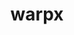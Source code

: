 ---
title: "warpx"
layout: cache
categories: [package, develop]
meta: {"versions": ["23.08"], "compilers": ["gcc@=11.4.0", "gcc@=9.4.0", "oneapi@=2024.2.0"], "oss": ["ubuntu20.04", "ubuntu22.04"], "platforms": ["linux"], "targets": ["neoverse_v1", "neoverse_v2", "ppc64le", "x86_64_v3"], "stacks": ["e4s", "e4s-neoverse-v2", "e4s-neoverse_v1", "e4s-oneapi", "e4s-power", "root"], "num_specs": 65, "num_specs_by_stack": {"root": 65, "e4s-power": 2, "e4s-neoverse_v1": 2, "e4s-neoverse-v2": 2, "e4s": 2, "e4s-oneapi": 2}}
spec_details: [{"hash": "lpnws26z46335cip3vvjig5cq7f5xkf2", "compiler": "gcc@=9.4.0", "versions": ["23.08"], "os": "ubuntu20.04", "platform": "linux", "target": "ppc64le", "variants": ["+app", "~ascent", "build_system=cmake", "build_type=Release", "compute=omp", "dims=1,2,3,rz", "~eb", "generator=make", "~ipo", "+lib", "+mpi", "+mpithreadmultiple", "+openpmd", "precision=double", "+psatd", "+qed", "~qedtablegen", "~sensei", "+shared", "+tprof"], "stacks": ["root", "e4s-power"], "size": "-", "tarball": "https://binaries.spack.io/develop/build_cache/linux-ubuntu20.04-ppc64le/gcc-9.4.0/warpx-23.08/linux-ubuntu20.04-ppc64le-gcc-9.4.0-warpx-23.08-lpnws26z46335cip3vvjig5cq7f5xkf2.spack"}, {"hash": "qjldhe2zntkmbwnkerlfeqr2mppm67ce", "compiler": "gcc@=9.4.0", "versions": ["23.08"], "os": "ubuntu20.04", "platform": "linux", "target": "ppc64le", "variants": ["+app", "~ascent", "build_system=cmake", "build_type=Release", "compute=omp", "dims=1,2,3,rz", "~eb", "generator=make", "~ipo", "+lib", "+mpi", "+mpithreadmultiple", "+openpmd", "precision=double", "+psatd", "+qed", "~qedtablegen", "~sensei", "+shared", "+tprof"], "stacks": ["root"], "size": "-", "tarball": "https://binaries.spack.io/develop/build_cache/linux-ubuntu20.04-ppc64le/gcc-9.4.0/warpx-23.08/linux-ubuntu20.04-ppc64le-gcc-9.4.0-warpx-23.08-qjldhe2zntkmbwnkerlfeqr2mppm67ce.spack"}, {"hash": "6nth4khw37ksesenajhqjqt23bmskxey", "compiler": "gcc@=9.4.0", "versions": ["23.08"], "os": "ubuntu20.04", "platform": "linux", "target": "ppc64le", "variants": ["+app", "~ascent", "build_system=cmake", "build_type=Release", "compute=omp", "dims=1,2,3,rz", "~eb", "generator=make", "~ipo", "+lib", "+mpi", "+mpithreadmultiple", "+openpmd", "precision=double", "+psatd", "+qed", "~qedtablegen", "~sensei", "+shared", "+tprof"], "stacks": ["root"], "size": "-", "tarball": "https://binaries.spack.io/develop/build_cache/linux-ubuntu20.04-ppc64le/gcc-9.4.0/warpx-23.08/linux-ubuntu20.04-ppc64le-gcc-9.4.0-warpx-23.08-6nth4khw37ksesenajhqjqt23bmskxey.spack"}, {"hash": "j6mmete2luep7dhclzvef2rwm4ur2rn5", "compiler": "gcc@=9.4.0", "versions": ["23.08"], "os": "ubuntu20.04", "platform": "linux", "target": "ppc64le", "variants": ["+app", "~ascent", "build_system=cmake", "build_type=Release", "compute=omp", "dims=1,2,3,rz", "~eb", "generator=make", "~ipo", "+lib", "+mpi", "+mpithreadmultiple", "+openpmd", "precision=double", "+psatd", "+qed", "~qedtablegen", "~sensei", "+shared", "+tprof"], "stacks": ["root"], "size": "-", "tarball": "https://binaries.spack.io/develop/build_cache/linux-ubuntu20.04-ppc64le/gcc-9.4.0/warpx-23.08/linux-ubuntu20.04-ppc64le-gcc-9.4.0-warpx-23.08-j6mmete2luep7dhclzvef2rwm4ur2rn5.spack"}, {"hash": "urdhllxpgn2ind2m5hqkvni53ga2feiz", "compiler": "gcc@=9.4.0", "versions": ["23.08"], "os": "ubuntu20.04", "platform": "linux", "target": "ppc64le", "variants": ["+app", "~ascent", "build_system=cmake", "build_type=Release", "compute=omp", "dims=1,2,3,rz", "~eb", "generator=make", "~ipo", "+lib", "+mpi", "+mpithreadmultiple", "+openpmd", "precision=double", "+psatd", "+qed", "~qedtablegen", "~sensei", "+shared", "+tprof"], "stacks": ["root"], "size": "-", "tarball": "https://binaries.spack.io/develop/build_cache/linux-ubuntu20.04-ppc64le/gcc-9.4.0/warpx-23.08/linux-ubuntu20.04-ppc64le-gcc-9.4.0-warpx-23.08-urdhllxpgn2ind2m5hqkvni53ga2feiz.spack"}, {"hash": "x4zzim5mznhmerkbttejpj24ftl63alr", "compiler": "gcc@=9.4.0", "versions": ["23.08"], "os": "ubuntu20.04", "platform": "linux", "target": "ppc64le", "variants": ["+app", "~ascent", "build_system=cmake", "build_type=Release", "compute=omp", "dims=1,2,3,rz", "~eb", "generator=make", "~ipo", "+lib", "+mpi", "+mpithreadmultiple", "+openpmd", "precision=double", "+psatd", "+qed", "~qedtablegen", "~sensei", "+shared", "+tprof"], "stacks": ["root"], "size": "-", "tarball": "https://binaries.spack.io/develop/build_cache/linux-ubuntu20.04-ppc64le/gcc-9.4.0/warpx-23.08/linux-ubuntu20.04-ppc64le-gcc-9.4.0-warpx-23.08-x4zzim5mznhmerkbttejpj24ftl63alr.spack"}, {"hash": "a4r55rexoq6yamcukz6sq3gzf6usquau", "compiler": "gcc@=9.4.0", "versions": ["23.08"], "os": "ubuntu20.04", "platform": "linux", "target": "ppc64le", "variants": ["+app", "~ascent", "build_system=cmake", "build_type=Release", "compute=omp", "dims=1,2,3,rz", "~eb", "generator=make", "~ipo", "+lib", "+mpi", "+mpithreadmultiple", "+openpmd", "precision=double", "+psatd", "+qed", "~qedtablegen", "~sensei", "+shared", "+tprof"], "stacks": ["root"], "size": "-", "tarball": "https://binaries.spack.io/develop/build_cache/linux-ubuntu20.04-ppc64le/gcc-9.4.0/warpx-23.08/linux-ubuntu20.04-ppc64le-gcc-9.4.0-warpx-23.08-a4r55rexoq6yamcukz6sq3gzf6usquau.spack"}, {"hash": "v2eiedperj5umzehfg3kueztygxomlga", "compiler": "gcc@=9.4.0", "versions": ["23.08"], "os": "ubuntu20.04", "platform": "linux", "target": "ppc64le", "variants": ["+app", "~ascent", "build_system=cmake", "build_type=Release", "compute=omp", "dims=1,2,3,rz", "~eb", "generator=make", "~ipo", "+lib", "+mpi", "+mpithreadmultiple", "+openpmd", "precision=double", "+psatd", "+qed", "~qedtablegen", "~sensei", "+shared", "+tprof"], "stacks": ["root"], "size": "-", "tarball": "https://binaries.spack.io/develop/build_cache/linux-ubuntu20.04-ppc64le/gcc-9.4.0/warpx-23.08/linux-ubuntu20.04-ppc64le-gcc-9.4.0-warpx-23.08-v2eiedperj5umzehfg3kueztygxomlga.spack"}, {"hash": "jngy5wskjed5owzegr4yw56siep4qv66", "compiler": "gcc@=9.4.0", "versions": ["23.08"], "os": "ubuntu20.04", "platform": "linux", "target": "ppc64le", "variants": ["+app", "~ascent", "build_system=cmake", "build_type=Release", "compute=omp", "dims=1,2,3,rz", "~eb", "generator=make", "~ipo", "+lib", "+mpi", "+mpithreadmultiple", "+openpmd", "precision=double", "+psatd", "+qed", "~qedtablegen", "~sensei", "+shared", "+tprof"], "stacks": ["root"], "size": "-", "tarball": "https://binaries.spack.io/develop/build_cache/linux-ubuntu20.04-ppc64le/gcc-9.4.0/warpx-23.08/linux-ubuntu20.04-ppc64le-gcc-9.4.0-warpx-23.08-jngy5wskjed5owzegr4yw56siep4qv66.spack"}, {"hash": "orhjhp3i3qg5fp7vxikhplkj4i5qgngt", "compiler": "gcc@=9.4.0", "versions": ["23.08"], "os": "ubuntu20.04", "platform": "linux", "target": "ppc64le", "variants": ["+app", "~ascent", "build_system=cmake", "build_type=Release", "compute=omp", "dims=1,2,3,rz", "~eb", "generator=make", "~ipo", "+lib", "+mpi", "+mpithreadmultiple", "+openpmd", "precision=double", "+psatd", "+qed", "~qedtablegen", "~sensei", "+shared", "+tprof"], "stacks": ["root", "e4s-power"], "size": "-", "tarball": "https://binaries.spack.io/develop/build_cache/linux-ubuntu20.04-ppc64le/gcc-9.4.0/warpx-23.08/linux-ubuntu20.04-ppc64le-gcc-9.4.0-warpx-23.08-orhjhp3i3qg5fp7vxikhplkj4i5qgngt.spack"}, {"hash": "aw5zwkl35n625snp52mzis3c4swhftx2", "compiler": "gcc@=9.4.0", "versions": ["23.08"], "os": "ubuntu20.04", "platform": "linux", "target": "ppc64le", "variants": ["+app", "~ascent", "build_system=cmake", "build_type=Release", "compute=omp", "dims=1,2,3,rz", "~eb", "generator=make", "~ipo", "+lib", "+mpi", "+mpithreadmultiple", "+openpmd", "precision=double", "+psatd", "+qed", "~qedtablegen", "~sensei", "+shared", "+tprof"], "stacks": ["root"], "size": "-", "tarball": "https://binaries.spack.io/develop/build_cache/linux-ubuntu20.04-ppc64le/gcc-9.4.0/warpx-23.08/linux-ubuntu20.04-ppc64le-gcc-9.4.0-warpx-23.08-aw5zwkl35n625snp52mzis3c4swhftx2.spack"}, {"hash": "6s4a3vrv6syc46a3ns5tovqjglxd6pko", "compiler": "gcc@=9.4.0", "versions": ["23.08"], "os": "ubuntu20.04", "platform": "linux", "target": "ppc64le", "variants": ["+app", "~ascent", "build_system=cmake", "build_type=Release", "compute=omp", "dims=1,2,3,rz", "~eb", "generator=make", "~ipo", "+lib", "+mpi", "+mpithreadmultiple", "+openpmd", "precision=double", "+psatd", "+qed", "~qedtablegen", "~sensei", "+shared", "+tprof"], "stacks": ["root"], "size": "-", "tarball": "https://binaries.spack.io/develop/build_cache/linux-ubuntu20.04-ppc64le/gcc-9.4.0/warpx-23.08/linux-ubuntu20.04-ppc64le-gcc-9.4.0-warpx-23.08-6s4a3vrv6syc46a3ns5tovqjglxd6pko.spack"}, {"hash": "hyyudaa25xbucvis2drvgqcrklthj7fr", "compiler": "gcc@=9.4.0", "versions": ["23.08"], "os": "ubuntu20.04", "platform": "linux", "target": "ppc64le", "variants": ["+app", "~ascent", "build_system=cmake", "build_type=Release", "compute=omp", "dims=1,2,3,rz", "~eb", "generator=make", "~ipo", "+lib", "+mpi", "+mpithreadmultiple", "+openpmd", "precision=double", "+psatd", "+qed", "~qedtablegen", "~sensei", "+shared", "+tprof"], "stacks": ["root"], "size": "-", "tarball": "https://binaries.spack.io/develop/build_cache/linux-ubuntu20.04-ppc64le/gcc-9.4.0/warpx-23.08/linux-ubuntu20.04-ppc64le-gcc-9.4.0-warpx-23.08-hyyudaa25xbucvis2drvgqcrklthj7fr.spack"}, {"hash": "jsvplekotuxm3chiynkeeoh4a43fdfsm", "compiler": "gcc@=11.4.0", "versions": ["23.08"], "os": "ubuntu22.04", "platform": "linux", "target": "neoverse_v1", "variants": ["+app", "~ascent", "build_system=cmake", "build_type=Release", "compute=omp", "dims=1,2,3,rz", "~eb", "generator=make", "~ipo", "+lib", "+mpi", "+mpithreadmultiple", "+openpmd", "precision=double", "+psatd", "+qed", "~qedtablegen", "~sensei", "+shared", "+tprof"], "stacks": ["root"], "size": "-", "tarball": "https://binaries.spack.io/develop/build_cache/linux-ubuntu22.04-neoverse_v1/gcc-11.4.0/warpx-23.08/linux-ubuntu22.04-neoverse_v1-gcc-11.4.0-warpx-23.08-jsvplekotuxm3chiynkeeoh4a43fdfsm.spack"}, {"hash": "podpkxej2j3dbqma47io2d2rilq4p7ny", "compiler": "gcc@=11.4.0", "versions": ["23.08"], "os": "ubuntu22.04", "platform": "linux", "target": "neoverse_v1", "variants": ["+app", "~ascent", "build_system=cmake", "build_type=Release", "compute=omp", "dims=1,2,3,rz", "~eb", "generator=make", "~ipo", "+lib", "+mpi", "+mpithreadmultiple", "+openpmd", "precision=double", "+psatd", "+qed", "~qedtablegen", "~sensei", "+shared", "+tprof"], "stacks": ["root"], "size": "-", "tarball": "https://binaries.spack.io/develop/build_cache/linux-ubuntu22.04-neoverse_v1/gcc-11.4.0/warpx-23.08/linux-ubuntu22.04-neoverse_v1-gcc-11.4.0-warpx-23.08-podpkxej2j3dbqma47io2d2rilq4p7ny.spack"}, {"hash": "pew2it6kwktwr5ywhw2pbg7mulpezqgv", "compiler": "gcc@=11.4.0", "versions": ["23.08"], "os": "ubuntu22.04", "platform": "linux", "target": "neoverse_v1", "variants": ["+app", "~ascent", "build_system=cmake", "build_type=Release", "compute=omp", "dims=1,2,3,rz", "~eb", "generator=make", "~ipo", "+lib", "+mpi", "+mpithreadmultiple", "+openpmd", "precision=double", "+psatd", "+qed", "~qedtablegen", "~sensei", "+shared", "+tprof"], "stacks": ["root"], "size": "-", "tarball": "https://binaries.spack.io/develop/build_cache/linux-ubuntu22.04-neoverse_v1/gcc-11.4.0/warpx-23.08/linux-ubuntu22.04-neoverse_v1-gcc-11.4.0-warpx-23.08-pew2it6kwktwr5ywhw2pbg7mulpezqgv.spack"}, {"hash": "r7eq5qkxavcgfcvtyft65ulnns3rrqaq", "compiler": "gcc@=11.4.0", "versions": ["23.08"], "os": "ubuntu22.04", "platform": "linux", "target": "neoverse_v1", "variants": ["+app", "~ascent", "build_system=cmake", "build_type=Release", "compute=omp", "dims=1,2,3,rz", "~eb", "generator=make", "~ipo", "+lib", "+mpi", "+mpithreadmultiple", "+openpmd", "precision=double", "+psatd", "+qed", "~qedtablegen", "~sensei", "+shared", "+tprof"], "stacks": ["root"], "size": "-", "tarball": "https://binaries.spack.io/develop/build_cache/linux-ubuntu22.04-neoverse_v1/gcc-11.4.0/warpx-23.08/linux-ubuntu22.04-neoverse_v1-gcc-11.4.0-warpx-23.08-r7eq5qkxavcgfcvtyft65ulnns3rrqaq.spack"}, {"hash": "rml6vdhuxnbwbogdnso5djcu7ipbgntw", "compiler": "gcc@=11.4.0", "versions": ["23.08"], "os": "ubuntu22.04", "platform": "linux", "target": "neoverse_v1", "variants": ["+app", "~ascent", "build_system=cmake", "build_type=Release", "compute=omp", "dims=1,2,3,rz", "~eb", "generator=make", "~ipo", "+lib", "+mpi", "+mpithreadmultiple", "+openpmd", "precision=double", "+psatd", "+qed", "~qedtablegen", "~sensei", "+shared", "+tprof"], "stacks": ["root", "e4s-neoverse_v1"], "size": "-", "tarball": "https://binaries.spack.io/develop/build_cache/linux-ubuntu22.04-neoverse_v1/gcc-11.4.0/warpx-23.08/linux-ubuntu22.04-neoverse_v1-gcc-11.4.0-warpx-23.08-rml6vdhuxnbwbogdnso5djcu7ipbgntw.spack"}, {"hash": "atl7nnx4kaird6xdw3si66j6bktdidkm", "compiler": "gcc@=11.4.0", "versions": ["23.08"], "os": "ubuntu22.04", "platform": "linux", "target": "neoverse_v1", "variants": ["+app", "~ascent", "build_system=cmake", "build_type=Release", "compute=omp", "dims=1,2,3,rz", "~eb", "generator=make", "~ipo", "+lib", "+mpi", "+mpithreadmultiple", "+openpmd", "precision=double", "+psatd", "+qed", "~qedtablegen", "~sensei", "+shared", "+tprof"], "stacks": ["root"], "size": "-", "tarball": "https://binaries.spack.io/develop/build_cache/linux-ubuntu22.04-neoverse_v1/gcc-11.4.0/warpx-23.08/linux-ubuntu22.04-neoverse_v1-gcc-11.4.0-warpx-23.08-atl7nnx4kaird6xdw3si66j6bktdidkm.spack"}, {"hash": "a5cremz4vsyvjyjtxptexxigdgkqypzu", "compiler": "gcc@=11.4.0", "versions": ["23.08"], "os": "ubuntu22.04", "platform": "linux", "target": "neoverse_v1", "variants": ["+app", "~ascent", "build_system=cmake", "build_type=Release", "compute=omp", "dims=1,2,3,rz", "~eb", "generator=make", "~ipo", "+lib", "+mpi", "+mpithreadmultiple", "+openpmd", "precision=double", "+psatd", "+qed", "~qedtablegen", "~sensei", "+shared", "+tprof"], "stacks": ["root"], "size": "-", "tarball": "https://binaries.spack.io/develop/build_cache/linux-ubuntu22.04-neoverse_v1/gcc-11.4.0/warpx-23.08/linux-ubuntu22.04-neoverse_v1-gcc-11.4.0-warpx-23.08-a5cremz4vsyvjyjtxptexxigdgkqypzu.spack"}, {"hash": "4pcpedsth7zowgehxtwezrqsq725zn64", "compiler": "gcc@=11.4.0", "versions": ["23.08"], "os": "ubuntu22.04", "platform": "linux", "target": "neoverse_v1", "variants": ["+app", "~ascent", "build_system=cmake", "build_type=Release", "compute=omp", "dims=1,2,3,rz", "~eb", "generator=make", "~ipo", "+lib", "+mpi", "+mpithreadmultiple", "+openpmd", "precision=double", "+psatd", "+qed", "~qedtablegen", "~sensei", "+shared", "+tprof"], "stacks": ["root"], "size": "-", "tarball": "https://binaries.spack.io/develop/build_cache/linux-ubuntu22.04-neoverse_v1/gcc-11.4.0/warpx-23.08/linux-ubuntu22.04-neoverse_v1-gcc-11.4.0-warpx-23.08-4pcpedsth7zowgehxtwezrqsq725zn64.spack"}, {"hash": "ewrbekx7lhlljam2ln3vexpmsdx7nkl3", "compiler": "gcc@=11.4.0", "versions": ["23.08"], "os": "ubuntu22.04", "platform": "linux", "target": "neoverse_v1", "variants": ["+app", "~ascent", "build_system=cmake", "build_type=Release", "compute=omp", "dims=1,2,3,rz", "~eb", "generator=make", "~ipo", "+lib", "+mpi", "+mpithreadmultiple", "+openpmd", "precision=double", "+psatd", "+qed", "~qedtablegen", "~sensei", "+shared", "+tprof"], "stacks": ["root", "e4s-neoverse_v1"], "size": "-", "tarball": "https://binaries.spack.io/develop/build_cache/linux-ubuntu22.04-neoverse_v1/gcc-11.4.0/warpx-23.08/linux-ubuntu22.04-neoverse_v1-gcc-11.4.0-warpx-23.08-ewrbekx7lhlljam2ln3vexpmsdx7nkl3.spack"}, {"hash": "gidzziusyy6462rsipvlarkrotblpsdi", "compiler": "gcc@=11.4.0", "versions": ["23.08"], "os": "ubuntu22.04", "platform": "linux", "target": "neoverse_v1", "variants": ["+app", "~ascent", "build_system=cmake", "build_type=Release", "compute=omp", "dims=1,2,3,rz", "~eb", "generator=make", "~ipo", "+lib", "+mpi", "+mpithreadmultiple", "+openpmd", "precision=double", "+psatd", "+qed", "~qedtablegen", "~sensei", "+shared", "+tprof"], "stacks": ["root"], "size": "-", "tarball": "https://binaries.spack.io/develop/build_cache/linux-ubuntu22.04-neoverse_v1/gcc-11.4.0/warpx-23.08/linux-ubuntu22.04-neoverse_v1-gcc-11.4.0-warpx-23.08-gidzziusyy6462rsipvlarkrotblpsdi.spack"}, {"hash": "mqjt4ylr4q74z4tdq4vkje435g2ptixg", "compiler": "gcc@=11.4.0", "versions": ["23.08"], "os": "ubuntu22.04", "platform": "linux", "target": "neoverse_v1", "variants": ["+app", "~ascent", "build_system=cmake", "build_type=Release", "compute=omp", "dims=1,2,3,rz", "~eb", "generator=make", "~ipo", "+lib", "+mpi", "+mpithreadmultiple", "+openpmd", "precision=double", "+psatd", "+qed", "~qedtablegen", "~sensei", "+shared", "+tprof"], "stacks": ["root"], "size": "-", "tarball": "https://binaries.spack.io/develop/build_cache/linux-ubuntu22.04-neoverse_v1/gcc-11.4.0/warpx-23.08/linux-ubuntu22.04-neoverse_v1-gcc-11.4.0-warpx-23.08-mqjt4ylr4q74z4tdq4vkje435g2ptixg.spack"}, {"hash": "7pvdumeavffflih6lpf4ewnr5x5bz4dl", "compiler": "gcc@=11.4.0", "versions": ["23.08"], "os": "ubuntu22.04", "platform": "linux", "target": "neoverse_v1", "variants": ["+app", "~ascent", "build_system=cmake", "build_type=Release", "compute=omp", "dims=1,2,3,rz", "~eb", "generator=make", "~ipo", "+lib", "+mpi", "+mpithreadmultiple", "+openpmd", "precision=double", "+psatd", "+qed", "~qedtablegen", "~sensei", "+shared", "+tprof"], "stacks": ["root"], "size": "-", "tarball": "https://binaries.spack.io/develop/build_cache/linux-ubuntu22.04-neoverse_v1/gcc-11.4.0/warpx-23.08/linux-ubuntu22.04-neoverse_v1-gcc-11.4.0-warpx-23.08-7pvdumeavffflih6lpf4ewnr5x5bz4dl.spack"}, {"hash": "sdhig4e5fp2jq5w5rgwex2lkkn2lkgc3", "compiler": "gcc@=11.4.0", "versions": ["23.08"], "os": "ubuntu22.04", "platform": "linux", "target": "neoverse_v1", "variants": ["+app", "~ascent", "build_system=cmake", "build_type=Release", "compute=omp", "dims=1,2,3,rz", "~eb", "generator=make", "~ipo", "+lib", "+mpi", "+mpithreadmultiple", "+openpmd", "precision=double", "+psatd", "+qed", "~qedtablegen", "~sensei", "+shared", "+tprof"], "stacks": ["root"], "size": "-", "tarball": "https://binaries.spack.io/develop/build_cache/linux-ubuntu22.04-neoverse_v1/gcc-11.4.0/warpx-23.08/linux-ubuntu22.04-neoverse_v1-gcc-11.4.0-warpx-23.08-sdhig4e5fp2jq5w5rgwex2lkkn2lkgc3.spack"}, {"hash": "iasidxbsdzbzdc4a6xbzgcnzkazywxnz", "compiler": "gcc@=11.4.0", "versions": ["23.08"], "os": "ubuntu22.04", "platform": "linux", "target": "neoverse_v2", "variants": ["+app", "~ascent", "build_system=cmake", "build_type=Release", "compute=omp", "dims=1,2,3,rz", "~eb", "generator=make", "~ipo", "+lib", "+mpi", "+mpithreadmultiple", "+openpmd", "precision=double", "+psatd", "+qed", "~qedtablegen", "~sensei", "+shared", "+tprof"], "stacks": ["root"], "size": "-", "tarball": "https://binaries.spack.io/develop/build_cache/linux-ubuntu22.04-neoverse_v2/gcc-11.4.0/warpx-23.08/linux-ubuntu22.04-neoverse_v2-gcc-11.4.0-warpx-23.08-iasidxbsdzbzdc4a6xbzgcnzkazywxnz.spack"}, {"hash": "7erd6x7rolfkpahxtjs25saotrfzmmvl", "compiler": "gcc@=11.4.0", "versions": ["23.08"], "os": "ubuntu22.04", "platform": "linux", "target": "neoverse_v2", "variants": ["+app", "~ascent", "build_system=cmake", "build_type=Release", "compute=omp", "dims=1,2,3,rz", "~eb", "generator=make", "~ipo", "+lib", "+mpi", "+mpithreadmultiple", "+openpmd", "precision=double", "+psatd", "+qed", "~qedtablegen", "~sensei", "+shared", "+tprof"], "stacks": ["root"], "size": "-", "tarball": "https://binaries.spack.io/develop/build_cache/linux-ubuntu22.04-neoverse_v2/gcc-11.4.0/warpx-23.08/linux-ubuntu22.04-neoverse_v2-gcc-11.4.0-warpx-23.08-7erd6x7rolfkpahxtjs25saotrfzmmvl.spack"}, {"hash": "6wl2rl5by4xjfukwtfmtszjv2lro5jiz", "compiler": "gcc@=11.4.0", "versions": ["23.08"], "os": "ubuntu22.04", "platform": "linux", "target": "neoverse_v2", "variants": ["+app", "~ascent", "build_system=cmake", "build_type=Release", "compute=omp", "dims=1,2,3,rz", "~eb", "generator=make", "~ipo", "+lib", "+mpi", "+mpithreadmultiple", "+openpmd", "precision=double", "+psatd", "+qed", "~qedtablegen", "~sensei", "+shared", "+tprof"], "stacks": ["root", "e4s-neoverse-v2"], "size": "-", "tarball": "https://binaries.spack.io/develop/build_cache/linux-ubuntu22.04-neoverse_v2/gcc-11.4.0/warpx-23.08/linux-ubuntu22.04-neoverse_v2-gcc-11.4.0-warpx-23.08-6wl2rl5by4xjfukwtfmtszjv2lro5jiz.spack"}, {"hash": "a7jqzzskb7nbtvj57ifycjpsrwpci4kj", "compiler": "gcc@=11.4.0", "versions": ["23.08"], "os": "ubuntu22.04", "platform": "linux", "target": "neoverse_v2", "variants": ["+app", "~ascent", "build_system=cmake", "build_type=Release", "compute=omp", "dims=1,2,3,rz", "~eb", "generator=make", "~ipo", "+lib", "+mpi", "+mpithreadmultiple", "+openpmd", "precision=double", "+psatd", "+qed", "~qedtablegen", "~sensei", "+shared", "+tprof"], "stacks": ["root", "e4s-neoverse-v2"], "size": "-", "tarball": "https://binaries.spack.io/develop/build_cache/linux-ubuntu22.04-neoverse_v2/gcc-11.4.0/warpx-23.08/linux-ubuntu22.04-neoverse_v2-gcc-11.4.0-warpx-23.08-a7jqzzskb7nbtvj57ifycjpsrwpci4kj.spack"}, {"hash": "mkwe7xgmi2oohlpcn3m5jcgyswkwjcrr", "compiler": "gcc@=11.4.0", "versions": ["23.08"], "os": "ubuntu22.04", "platform": "linux", "target": "neoverse_v2", "variants": ["+app", "~ascent", "build_system=cmake", "build_type=Release", "compute=omp", "dims=1,2,3,rz", "~eb", "generator=make", "~ipo", "+lib", "+mpi", "+mpithreadmultiple", "+openpmd", "precision=double", "+psatd", "+qed", "~qedtablegen", "~sensei", "+shared", "+tprof"], "stacks": ["root"], "size": "-", "tarball": "https://binaries.spack.io/develop/build_cache/linux-ubuntu22.04-neoverse_v2/gcc-11.4.0/warpx-23.08/linux-ubuntu22.04-neoverse_v2-gcc-11.4.0-warpx-23.08-mkwe7xgmi2oohlpcn3m5jcgyswkwjcrr.spack"}, {"hash": "qy7beetjlvdoyymg6p5lriz5mh3f67ay", "compiler": "gcc@=11.4.0", "versions": ["23.08"], "os": "ubuntu22.04", "platform": "linux", "target": "neoverse_v2", "variants": ["+app", "~ascent", "build_system=cmake", "build_type=Release", "compute=omp", "dims=1,2,3,rz", "~eb", "generator=make", "~ipo", "+lib", "+mpi", "+mpithreadmultiple", "+openpmd", "precision=double", "+psatd", "+qed", "~qedtablegen", "~sensei", "+shared", "+tprof"], "stacks": ["root"], "size": "-", "tarball": "https://binaries.spack.io/develop/build_cache/linux-ubuntu22.04-neoverse_v2/gcc-11.4.0/warpx-23.08/linux-ubuntu22.04-neoverse_v2-gcc-11.4.0-warpx-23.08-qy7beetjlvdoyymg6p5lriz5mh3f67ay.spack"}, {"hash": "mejb4pei6o74q7d7ox63xgrtclzyum4i", "compiler": "gcc@=11.4.0", "versions": ["23.08"], "os": "ubuntu22.04", "platform": "linux", "target": "neoverse_v2", "variants": ["+app", "~ascent", "build_system=cmake", "build_type=Release", "compute=omp", "dims=1,2,3,rz", "~eb", "generator=make", "~ipo", "+lib", "+mpi", "+mpithreadmultiple", "+openpmd", "precision=double", "+psatd", "+qed", "~qedtablegen", "~sensei", "+shared", "+tprof"], "stacks": ["root"], "size": "-", "tarball": "https://binaries.spack.io/develop/build_cache/linux-ubuntu22.04-neoverse_v2/gcc-11.4.0/warpx-23.08/linux-ubuntu22.04-neoverse_v2-gcc-11.4.0-warpx-23.08-mejb4pei6o74q7d7ox63xgrtclzyum4i.spack"}, {"hash": "6zq7x3kfgynhwfm4ocitavwkyl5iijsh", "compiler": "gcc@=11.4.0", "versions": ["23.08"], "os": "ubuntu22.04", "platform": "linux", "target": "neoverse_v2", "variants": ["+app", "~ascent", "build_system=cmake", "build_type=Release", "compute=omp", "dims=1,2,3,rz", "~eb", "generator=make", "~ipo", "+lib", "+mpi", "+mpithreadmultiple", "+openpmd", "precision=double", "+psatd", "+qed", "~qedtablegen", "~sensei", "+shared", "+tprof"], "stacks": ["root"], "size": "-", "tarball": "https://binaries.spack.io/develop/build_cache/linux-ubuntu22.04-neoverse_v2/gcc-11.4.0/warpx-23.08/linux-ubuntu22.04-neoverse_v2-gcc-11.4.0-warpx-23.08-6zq7x3kfgynhwfm4ocitavwkyl5iijsh.spack"}, {"hash": "3rdzaajbnzhf4juzh2ss6sgl7l2rdqeo", "compiler": "gcc@=11.4.0", "versions": ["23.08"], "os": "ubuntu22.04", "platform": "linux", "target": "neoverse_v2", "variants": ["+app", "~ascent", "build_system=cmake", "build_type=Release", "compute=omp", "dims=1,2,3,rz", "~eb", "generator=make", "~ipo", "+lib", "+mpi", "+mpithreadmultiple", "+openpmd", "precision=double", "+psatd", "+qed", "~qedtablegen", "~sensei", "+shared", "+tprof"], "stacks": ["root"], "size": "-", "tarball": "https://binaries.spack.io/develop/build_cache/linux-ubuntu22.04-neoverse_v2/gcc-11.4.0/warpx-23.08/linux-ubuntu22.04-neoverse_v2-gcc-11.4.0-warpx-23.08-3rdzaajbnzhf4juzh2ss6sgl7l2rdqeo.spack"}, {"hash": "siipin4np2je2tujtsn7wy5np3s7jkcy", "compiler": "gcc@=11.4.0", "versions": ["23.08"], "os": "ubuntu22.04", "platform": "linux", "target": "neoverse_v2", "variants": ["+app", "~ascent", "build_system=cmake", "build_type=Release", "compute=omp", "dims=1,2,3,rz", "~eb", "generator=make", "~ipo", "+lib", "+mpi", "+mpithreadmultiple", "+openpmd", "precision=double", "+psatd", "+qed", "~qedtablegen", "~sensei", "+shared", "+tprof"], "stacks": ["root"], "size": "-", "tarball": "https://binaries.spack.io/develop/build_cache/linux-ubuntu22.04-neoverse_v2/gcc-11.4.0/warpx-23.08/linux-ubuntu22.04-neoverse_v2-gcc-11.4.0-warpx-23.08-siipin4np2je2tujtsn7wy5np3s7jkcy.spack"}, {"hash": "taj52a2o5rtbflblnjde3dry6l4qigb7", "compiler": "gcc@=11.4.0", "versions": ["23.08"], "os": "ubuntu22.04", "platform": "linux", "target": "neoverse_v2", "variants": ["+app", "~ascent", "build_system=cmake", "build_type=Release", "compute=omp", "dims=1,2,3,rz", "~eb", "generator=make", "~ipo", "+lib", "+mpi", "+mpithreadmultiple", "+openpmd", "precision=double", "+psatd", "+qed", "~qedtablegen", "~sensei", "+shared", "+tprof"], "stacks": ["root"], "size": "-", "tarball": "https://binaries.spack.io/develop/build_cache/linux-ubuntu22.04-neoverse_v2/gcc-11.4.0/warpx-23.08/linux-ubuntu22.04-neoverse_v2-gcc-11.4.0-warpx-23.08-taj52a2o5rtbflblnjde3dry6l4qigb7.spack"}, {"hash": "lvqgmda5ilqybrjl3elctpzkjyz52tus", "compiler": "gcc@=11.4.0", "versions": ["23.08"], "os": "ubuntu22.04", "platform": "linux", "target": "neoverse_v2", "variants": ["+app", "~ascent", "build_system=cmake", "build_type=Release", "compute=omp", "dims=1,2,3,rz", "~eb", "generator=make", "~ipo", "+lib", "+mpi", "+mpithreadmultiple", "+openpmd", "precision=double", "+psatd", "+qed", "~qedtablegen", "~sensei", "+shared", "+tprof"], "stacks": ["root"], "size": "-", "tarball": "https://binaries.spack.io/develop/build_cache/linux-ubuntu22.04-neoverse_v2/gcc-11.4.0/warpx-23.08/linux-ubuntu22.04-neoverse_v2-gcc-11.4.0-warpx-23.08-lvqgmda5ilqybrjl3elctpzkjyz52tus.spack"}, {"hash": "tpxecaxrlkzjvx4jvuirzjorni7smzps", "compiler": "gcc@=11.4.0", "versions": ["23.08"], "os": "ubuntu22.04", "platform": "linux", "target": "neoverse_v2", "variants": ["+app", "~ascent", "build_system=cmake", "build_type=Release", "compute=omp", "dims=1,2,3,rz", "~eb", "generator=make", "~ipo", "+lib", "+mpi", "+mpithreadmultiple", "+openpmd", "precision=double", "+psatd", "+qed", "~qedtablegen", "~sensei", "+shared", "+tprof"], "stacks": ["root"], "size": "-", "tarball": "https://binaries.spack.io/develop/build_cache/linux-ubuntu22.04-neoverse_v2/gcc-11.4.0/warpx-23.08/linux-ubuntu22.04-neoverse_v2-gcc-11.4.0-warpx-23.08-tpxecaxrlkzjvx4jvuirzjorni7smzps.spack"}, {"hash": "445bw4n64va2xsaefv6f6felru2ftyzd", "compiler": "gcc@=11.4.0", "versions": ["23.08"], "os": "ubuntu22.04", "platform": "linux", "target": "x86_64_v3", "variants": ["+app", "~ascent", "build_system=cmake", "build_type=Release", "compute=omp", "dims=1,2,3,rz", "~eb", "generator=make", "~ipo", "+lib", "+mpi", "+mpithreadmultiple", "+openpmd", "precision=double", "+psatd", "+qed", "~qedtablegen", "~sensei", "+shared", "+tprof"], "stacks": ["root"], "size": "-", "tarball": "https://binaries.spack.io/develop/build_cache/linux-ubuntu22.04-x86_64_v3/gcc-11.4.0/warpx-23.08/linux-ubuntu22.04-x86_64_v3-gcc-11.4.0-warpx-23.08-445bw4n64va2xsaefv6f6felru2ftyzd.spack"}, {"hash": "cubgy6jwbk2woaxnbdpcslns3au4lwfe", "compiler": "gcc@=11.4.0", "versions": ["23.08"], "os": "ubuntu22.04", "platform": "linux", "target": "x86_64_v3", "variants": ["+app", "~ascent", "build_system=cmake", "build_type=Release", "compute=omp", "dims=1,2,3,rz", "~eb", "generator=make", "~ipo", "+lib", "+mpi", "+mpithreadmultiple", "+openpmd", "precision=double", "+psatd", "+qed", "~qedtablegen", "~sensei", "+shared", "+tprof"], "stacks": ["root"], "size": "-", "tarball": "https://binaries.spack.io/develop/build_cache/linux-ubuntu22.04-x86_64_v3/gcc-11.4.0/warpx-23.08/linux-ubuntu22.04-x86_64_v3-gcc-11.4.0-warpx-23.08-cubgy6jwbk2woaxnbdpcslns3au4lwfe.spack"}, {"hash": "v6ukfjprddxwrobsmls6gp4bu65vzyuq", "compiler": "gcc@=11.4.0", "versions": ["23.08"], "os": "ubuntu22.04", "platform": "linux", "target": "x86_64_v3", "variants": ["+app", "~ascent", "build_system=cmake", "build_type=Release", "compute=omp", "dims=1,2,3,rz", "~eb", "generator=make", "~ipo", "+lib", "+mpi", "+mpithreadmultiple", "+openpmd", "precision=double", "+psatd", "+qed", "~qedtablegen", "~sensei", "+shared", "+tprof"], "stacks": ["root"], "size": "-", "tarball": "https://binaries.spack.io/develop/build_cache/linux-ubuntu22.04-x86_64_v3/gcc-11.4.0/warpx-23.08/linux-ubuntu22.04-x86_64_v3-gcc-11.4.0-warpx-23.08-v6ukfjprddxwrobsmls6gp4bu65vzyuq.spack"}, {"hash": "2dycvsvdfdol4xyfio35jq4iawxhddan", "compiler": "gcc@=11.4.0", "versions": ["23.08"], "os": "ubuntu22.04", "platform": "linux", "target": "x86_64_v3", "variants": ["+app", "~ascent", "build_system=cmake", "build_type=Release", "compute=omp", "dims=1,2,3,rz", "~eb", "generator=make", "~ipo", "+lib", "+mpi", "+mpithreadmultiple", "+openpmd", "precision=double", "+psatd", "+qed", "~qedtablegen", "~sensei", "+shared", "+tprof"], "stacks": ["root"], "size": "-", "tarball": "https://binaries.spack.io/develop/build_cache/linux-ubuntu22.04-x86_64_v3/gcc-11.4.0/warpx-23.08/linux-ubuntu22.04-x86_64_v3-gcc-11.4.0-warpx-23.08-2dycvsvdfdol4xyfio35jq4iawxhddan.spack"}, {"hash": "kkxnjab6miq2jj5z25mrdiam6l5pfiwy", "compiler": "gcc@=11.4.0", "versions": ["23.08"], "os": "ubuntu22.04", "platform": "linux", "target": "x86_64_v3", "variants": ["+app", "~ascent", "build_system=cmake", "build_type=Release", "compute=omp", "dims=1,2,3,rz", "~eb", "generator=make", "~ipo", "+lib", "+mpi", "+mpithreadmultiple", "+openpmd", "precision=double", "+psatd", "+qed", "~qedtablegen", "~sensei", "+shared", "+tprof"], "stacks": ["e4s", "root"], "size": "-", "tarball": "https://binaries.spack.io/develop/build_cache/linux-ubuntu22.04-x86_64_v3/gcc-11.4.0/warpx-23.08/linux-ubuntu22.04-x86_64_v3-gcc-11.4.0-warpx-23.08-kkxnjab6miq2jj5z25mrdiam6l5pfiwy.spack"}, {"hash": "gimj5qsqc32fgrr6iafmvinoh55afvfs", "compiler": "gcc@=11.4.0", "versions": ["23.08"], "os": "ubuntu22.04", "platform": "linux", "target": "x86_64_v3", "variants": ["+app", "~ascent", "build_system=cmake", "build_type=Release", "compute=omp", "dims=1,2,3,rz", "~eb", "generator=make", "~ipo", "+lib", "+mpi", "+mpithreadmultiple", "+openpmd", "precision=double", "+psatd", "+qed", "~qedtablegen", "~sensei", "+shared", "+tprof"], "stacks": ["root"], "size": "-", "tarball": "https://binaries.spack.io/develop/build_cache/linux-ubuntu22.04-x86_64_v3/gcc-11.4.0/warpx-23.08/linux-ubuntu22.04-x86_64_v3-gcc-11.4.0-warpx-23.08-gimj5qsqc32fgrr6iafmvinoh55afvfs.spack"}, {"hash": "i7hwihacsudrqz2huoqlhe7zihnn5usc", "compiler": "gcc@=11.4.0", "versions": ["23.08"], "os": "ubuntu22.04", "platform": "linux", "target": "x86_64_v3", "variants": ["+app", "~ascent", "build_system=cmake", "build_type=Release", "compute=omp", "dims=1,2,3,rz", "~eb", "generator=make", "~ipo", "+lib", "+mpi", "+mpithreadmultiple", "+openpmd", "precision=double", "+psatd", "+qed", "~qedtablegen", "~sensei", "+shared", "+tprof"], "stacks": ["root"], "size": "-", "tarball": "https://binaries.spack.io/develop/build_cache/linux-ubuntu22.04-x86_64_v3/gcc-11.4.0/warpx-23.08/linux-ubuntu22.04-x86_64_v3-gcc-11.4.0-warpx-23.08-i7hwihacsudrqz2huoqlhe7zihnn5usc.spack"}, {"hash": "7wqmrpmpeiohggsnlrpmplvvx6dvkgyc", "compiler": "gcc@=11.4.0", "versions": ["23.08"], "os": "ubuntu22.04", "platform": "linux", "target": "x86_64_v3", "variants": ["+app", "~ascent", "build_system=cmake", "build_type=Release", "compute=omp", "dims=1,2,3,rz", "~eb", "generator=make", "~ipo", "+lib", "+mpi", "+mpithreadmultiple", "+openpmd", "precision=double", "+psatd", "+qed", "~qedtablegen", "~sensei", "+shared", "+tprof"], "stacks": ["root"], "size": "-", "tarball": "https://binaries.spack.io/develop/build_cache/linux-ubuntu22.04-x86_64_v3/gcc-11.4.0/warpx-23.08/linux-ubuntu22.04-x86_64_v3-gcc-11.4.0-warpx-23.08-7wqmrpmpeiohggsnlrpmplvvx6dvkgyc.spack"}, {"hash": "m2ko67xbmr6jcchi6yezgedef4cbc47z", "compiler": "gcc@=11.4.0", "versions": ["23.08"], "os": "ubuntu22.04", "platform": "linux", "target": "x86_64_v3", "variants": ["+app", "~ascent", "build_system=cmake", "build_type=Release", "compute=omp", "dims=1,2,3,rz", "~eb", "generator=make", "~ipo", "+lib", "+mpi", "+mpithreadmultiple", "+openpmd", "precision=double", "+psatd", "+qed", "~qedtablegen", "~sensei", "+shared", "+tprof"], "stacks": ["root"], "size": "-", "tarball": "https://binaries.spack.io/develop/build_cache/linux-ubuntu22.04-x86_64_v3/gcc-11.4.0/warpx-23.08/linux-ubuntu22.04-x86_64_v3-gcc-11.4.0-warpx-23.08-m2ko67xbmr6jcchi6yezgedef4cbc47z.spack"}, {"hash": "yimgkcfkrcyjov4q2jgk6owp27hyyc65", "compiler": "gcc@=11.4.0", "versions": ["23.08"], "os": "ubuntu22.04", "platform": "linux", "target": "x86_64_v3", "variants": ["+app", "~ascent", "build_system=cmake", "build_type=Release", "compute=omp", "dims=1,2,3,rz", "~eb", "generator=make", "~ipo", "+lib", "+mpi", "+mpithreadmultiple", "+openpmd", "precision=double", "+psatd", "+qed", "~qedtablegen", "~sensei", "+shared", "+tprof"], "stacks": ["e4s", "root"], "size": "-", "tarball": "https://binaries.spack.io/develop/build_cache/linux-ubuntu22.04-x86_64_v3/gcc-11.4.0/warpx-23.08/linux-ubuntu22.04-x86_64_v3-gcc-11.4.0-warpx-23.08-yimgkcfkrcyjov4q2jgk6owp27hyyc65.spack"}, {"hash": "tr7cqu3zmquxv424rb3n67ni6qjbjxim", "compiler": "gcc@=11.4.0", "versions": ["23.08"], "os": "ubuntu22.04", "platform": "linux", "target": "x86_64_v3", "variants": ["+app", "~ascent", "build_system=cmake", "build_type=Release", "compute=omp", "dims=1,2,3,rz", "~eb", "generator=make", "~ipo", "+lib", "+mpi", "+mpithreadmultiple", "+openpmd", "precision=double", "+psatd", "+qed", "~qedtablegen", "~sensei", "+shared", "+tprof"], "stacks": ["root"], "size": "-", "tarball": "https://binaries.spack.io/develop/build_cache/linux-ubuntu22.04-x86_64_v3/gcc-11.4.0/warpx-23.08/linux-ubuntu22.04-x86_64_v3-gcc-11.4.0-warpx-23.08-tr7cqu3zmquxv424rb3n67ni6qjbjxim.spack"}, {"hash": "tje3hlzjb6ifq7xsbqmblapvfaxrd6ys", "compiler": "gcc@=11.4.0", "versions": ["23.08"], "os": "ubuntu22.04", "platform": "linux", "target": "x86_64_v3", "variants": ["+app", "~ascent", "build_system=cmake", "build_type=Release", "compute=omp", "dims=1,2,3,rz", "~eb", "generator=make", "~ipo", "+lib", "+mpi", "+mpithreadmultiple", "+openpmd", "precision=double", "+psatd", "+qed", "~qedtablegen", "~sensei", "+shared", "+tprof"], "stacks": ["root"], "size": "-", "tarball": "https://binaries.spack.io/develop/build_cache/linux-ubuntu22.04-x86_64_v3/gcc-11.4.0/warpx-23.08/linux-ubuntu22.04-x86_64_v3-gcc-11.4.0-warpx-23.08-tje3hlzjb6ifq7xsbqmblapvfaxrd6ys.spack"}, {"hash": "6al5ot6srca53cit7xgw3eqvhwx3s53o", "compiler": "gcc@=11.4.0", "versions": ["23.08"], "os": "ubuntu22.04", "platform": "linux", "target": "x86_64_v3", "variants": ["+app", "~ascent", "build_system=cmake", "build_type=Release", "compute=omp", "dims=1,2,3,rz", "~eb", "generator=make", "~ipo", "+lib", "+mpi", "+mpithreadmultiple", "+openpmd", "precision=double", "+psatd", "+qed", "~qedtablegen", "~sensei", "+shared", "+tprof"], "stacks": ["root"], "size": "-", "tarball": "https://binaries.spack.io/develop/build_cache/linux-ubuntu22.04-x86_64_v3/gcc-11.4.0/warpx-23.08/linux-ubuntu22.04-x86_64_v3-gcc-11.4.0-warpx-23.08-6al5ot6srca53cit7xgw3eqvhwx3s53o.spack"}, {"hash": "gn2qhcl4or27vx6hmjhk2qyjocheb42n", "compiler": "oneapi@=2024.2.0", "versions": ["23.08"], "os": "ubuntu22.04", "platform": "linux", "target": "x86_64_v3", "variants": ["+app", "~ascent", "build_system=cmake", "build_type=Release", "compute=omp", "dims=1,2,3,rz", "~eb", "generator=make", "~ipo", "+lib", "+mpi", "+mpithreadmultiple", "+openpmd", "precision=double", "+psatd", "+qed", "~qedtablegen", "~sensei", "+shared", "+tprof"], "stacks": ["root"], "size": "-", "tarball": "https://binaries.spack.io/develop/build_cache/linux-ubuntu22.04-x86_64_v3/oneapi-2024.2.0/warpx-23.08/linux-ubuntu22.04-x86_64_v3-oneapi-2024.2.0-warpx-23.08-gn2qhcl4or27vx6hmjhk2qyjocheb42n.spack"}, {"hash": "enc76j7o4rfdn4z2yaz2buy5mnbulz25", "compiler": "oneapi@=2024.2.0", "versions": ["23.08"], "os": "ubuntu22.04", "platform": "linux", "target": "x86_64_v3", "variants": ["+app", "~ascent", "build_system=cmake", "build_type=Release", "compute=omp", "dims=1,2,3,rz", "~eb", "generator=make", "~ipo", "+lib", "+mpi", "+mpithreadmultiple", "+openpmd", "precision=double", "+psatd", "+qed", "~qedtablegen", "~sensei", "+shared", "+tprof"], "stacks": ["root"], "size": "-", "tarball": "https://binaries.spack.io/develop/build_cache/linux-ubuntu22.04-x86_64_v3/oneapi-2024.2.0/warpx-23.08/linux-ubuntu22.04-x86_64_v3-oneapi-2024.2.0-warpx-23.08-enc76j7o4rfdn4z2yaz2buy5mnbulz25.spack"}, {"hash": "imvwdrc4ovlhhwoq35w7vqabf2tctq2r", "compiler": "oneapi@=2024.2.0", "versions": ["23.08"], "os": "ubuntu22.04", "platform": "linux", "target": "x86_64_v3", "variants": ["+app", "~ascent", "build_system=cmake", "build_type=Release", "compute=omp", "dims=1,2,3,rz", "~eb", "generator=make", "~ipo", "+lib", "+mpi", "+mpithreadmultiple", "+openpmd", "precision=double", "+psatd", "+qed", "~qedtablegen", "~sensei", "+shared", "+tprof"], "stacks": ["root"], "size": "-", "tarball": "https://binaries.spack.io/develop/build_cache/linux-ubuntu22.04-x86_64_v3/oneapi-2024.2.0/warpx-23.08/linux-ubuntu22.04-x86_64_v3-oneapi-2024.2.0-warpx-23.08-imvwdrc4ovlhhwoq35w7vqabf2tctq2r.spack"}, {"hash": "kxlbabtbvlazxmtknljb3umytswqched", "compiler": "oneapi@=2024.2.0", "versions": ["23.08"], "os": "ubuntu22.04", "platform": "linux", "target": "x86_64_v3", "variants": ["+app", "~ascent", "build_system=cmake", "build_type=Release", "compute=omp", "dims=1,2,3,rz", "~eb", "generator=make", "~ipo", "+lib", "+mpi", "+mpithreadmultiple", "+openpmd", "precision=double", "+psatd", "+qed", "~qedtablegen", "~sensei", "+shared", "+tprof"], "stacks": ["root"], "size": "-", "tarball": "https://binaries.spack.io/develop/build_cache/linux-ubuntu22.04-x86_64_v3/oneapi-2024.2.0/warpx-23.08/linux-ubuntu22.04-x86_64_v3-oneapi-2024.2.0-warpx-23.08-kxlbabtbvlazxmtknljb3umytswqched.spack"}, {"hash": "xoyyffslpsjfpn4dsdu4cdvylcn7ouiv", "compiler": "oneapi@=2024.2.0", "versions": ["23.08"], "os": "ubuntu22.04", "platform": "linux", "target": "x86_64_v3", "variants": ["+app", "~ascent", "build_system=cmake", "build_type=Release", "compute=omp", "dims=1,2,3,rz", "~eb", "generator=make", "~ipo", "+lib", "+mpi", "+mpithreadmultiple", "+openpmd", "precision=double", "+psatd", "+qed", "~qedtablegen", "~sensei", "+shared", "+tprof"], "stacks": ["root"], "size": "-", "tarball": "https://binaries.spack.io/develop/build_cache/linux-ubuntu22.04-x86_64_v3/oneapi-2024.2.0/warpx-23.08/linux-ubuntu22.04-x86_64_v3-oneapi-2024.2.0-warpx-23.08-xoyyffslpsjfpn4dsdu4cdvylcn7ouiv.spack"}, {"hash": "nwsxftzgybzicsz5v3nv6pe4ujwnttx7", "compiler": "oneapi@=2024.2.0", "versions": ["23.08"], "os": "ubuntu22.04", "platform": "linux", "target": "x86_64_v3", "variants": ["+app", "~ascent", "build_system=cmake", "build_type=Release", "compute=omp", "dims=1,2,3,rz", "~eb", "generator=make", "~ipo", "+lib", "+mpi", "+mpithreadmultiple", "+openpmd", "precision=double", "+psatd", "+qed", "~qedtablegen", "~sensei", "+shared", "+tprof"], "stacks": ["root"], "size": "-", "tarball": "https://binaries.spack.io/develop/build_cache/linux-ubuntu22.04-x86_64_v3/oneapi-2024.2.0/warpx-23.08/linux-ubuntu22.04-x86_64_v3-oneapi-2024.2.0-warpx-23.08-nwsxftzgybzicsz5v3nv6pe4ujwnttx7.spack"}, {"hash": "kimav2qp5kz6a33ci4iwt3iwq222gnws", "compiler": "oneapi@=2024.2.0", "versions": ["23.08"], "os": "ubuntu22.04", "platform": "linux", "target": "x86_64_v3", "variants": ["+app", "~ascent", "build_system=cmake", "build_type=Release", "compute=omp", "dims=1,2,3,rz", "~eb", "generator=make", "~ipo", "+lib", "+mpi", "+mpithreadmultiple", "+openpmd", "precision=double", "+psatd", "+qed", "~qedtablegen", "~sensei", "+shared", "+tprof"], "stacks": ["root", "e4s-oneapi"], "size": "-", "tarball": "https://binaries.spack.io/develop/build_cache/linux-ubuntu22.04-x86_64_v3/oneapi-2024.2.0/warpx-23.08/linux-ubuntu22.04-x86_64_v3-oneapi-2024.2.0-warpx-23.08-kimav2qp5kz6a33ci4iwt3iwq222gnws.spack"}, {"hash": "zzs5akjjc2oeoakod5lm4afzg3xqu5zy", "compiler": "oneapi@=2024.2.0", "versions": ["23.08"], "os": "ubuntu22.04", "platform": "linux", "target": "x86_64_v3", "variants": ["+app", "~ascent", "build_system=cmake", "build_type=Release", "compute=omp", "dims=1,2,3,rz", "~eb", "generator=make", "~ipo", "+lib", "+mpi", "+mpithreadmultiple", "+openpmd", "precision=double", "+psatd", "+qed", "~qedtablegen", "~sensei", "+shared", "+tprof"], "stacks": ["root"], "size": "-", "tarball": "https://binaries.spack.io/develop/build_cache/linux-ubuntu22.04-x86_64_v3/oneapi-2024.2.0/warpx-23.08/linux-ubuntu22.04-x86_64_v3-oneapi-2024.2.0-warpx-23.08-zzs5akjjc2oeoakod5lm4afzg3xqu5zy.spack"}, {"hash": "lztorykdhhrhgdega7xadg6w4ffmqgqk", "compiler": "oneapi@=2024.2.0", "versions": ["23.08"], "os": "ubuntu22.04", "platform": "linux", "target": "x86_64_v3", "variants": ["+app", "~ascent", "build_system=cmake", "build_type=Release", "compute=omp", "dims=1,2,3,rz", "~eb", "generator=make", "~ipo", "+lib", "+mpi", "+mpithreadmultiple", "+openpmd", "precision=double", "+psatd", "+qed", "~qedtablegen", "~sensei", "+shared", "+tprof"], "stacks": ["root"], "size": "-", "tarball": "https://binaries.spack.io/develop/build_cache/linux-ubuntu22.04-x86_64_v3/oneapi-2024.2.0/warpx-23.08/linux-ubuntu22.04-x86_64_v3-oneapi-2024.2.0-warpx-23.08-lztorykdhhrhgdega7xadg6w4ffmqgqk.spack"}, {"hash": "cwedjafudc5afzbecevrjim6zectkbjq", "compiler": "oneapi@=2024.2.0", "versions": ["23.08"], "os": "ubuntu22.04", "platform": "linux", "target": "x86_64_v3", "variants": ["+app", "~ascent", "build_system=cmake", "build_type=Release", "compute=omp", "dims=1,2,3,rz", "~eb", "generator=make", "~ipo", "+lib", "+mpi", "+mpithreadmultiple", "+openpmd", "precision=double", "+psatd", "+qed", "~qedtablegen", "~sensei", "+shared", "+tprof"], "stacks": ["root"], "size": "-", "tarball": "https://binaries.spack.io/develop/build_cache/linux-ubuntu22.04-x86_64_v3/oneapi-2024.2.0/warpx-23.08/linux-ubuntu22.04-x86_64_v3-oneapi-2024.2.0-warpx-23.08-cwedjafudc5afzbecevrjim6zectkbjq.spack"}, {"hash": "pqcholywhti2ycrpryh3gye6c76fmlhm", "compiler": "oneapi@=2024.2.0", "versions": ["23.08"], "os": "ubuntu22.04", "platform": "linux", "target": "x86_64_v3", "variants": ["+app", "~ascent", "build_system=cmake", "build_type=Release", "compute=omp", "dims=1,2,3,rz", "~eb", "generator=make", "~ipo", "+lib", "+mpi", "+mpithreadmultiple", "+openpmd", "precision=double", "+psatd", "+qed", "~qedtablegen", "~sensei", "+shared", "+tprof"], "stacks": ["root"], "size": "-", "tarball": "https://binaries.spack.io/develop/build_cache/linux-ubuntu22.04-x86_64_v3/oneapi-2024.2.0/warpx-23.08/linux-ubuntu22.04-x86_64_v3-oneapi-2024.2.0-warpx-23.08-pqcholywhti2ycrpryh3gye6c76fmlhm.spack"}, {"hash": "gsfqcxjhujsxqocdckuwzmzyz4yeoovy", "compiler": "oneapi@=2024.2.0", "versions": ["23.08"], "os": "ubuntu22.04", "platform": "linux", "target": "x86_64_v3", "variants": ["+app", "~ascent", "build_system=cmake", "build_type=Release", "compute=omp", "dims=1,2,3,rz", "~eb", "generator=make", "~ipo", "+lib", "+mpi", "+mpithreadmultiple", "+openpmd", "precision=double", "+psatd", "+qed", "~qedtablegen", "~sensei", "+shared", "+tprof"], "stacks": ["root"], "size": "-", "tarball": "https://binaries.spack.io/develop/build_cache/linux-ubuntu22.04-x86_64_v3/oneapi-2024.2.0/warpx-23.08/linux-ubuntu22.04-x86_64_v3-oneapi-2024.2.0-warpx-23.08-gsfqcxjhujsxqocdckuwzmzyz4yeoovy.spack"}, {"hash": "mldvn454cztnsacnspk6bvxfw36u3uof", "compiler": "oneapi@=2024.2.0", "versions": ["23.08"], "os": "ubuntu22.04", "platform": "linux", "target": "x86_64_v3", "variants": ["+app", "~ascent", "build_system=cmake", "build_type=Release", "compute=omp", "dims=1,2,3,rz", "~eb", "generator=make", "~ipo", "+lib", "+mpi", "+mpithreadmultiple", "+openpmd", "precision=double", "+psatd", "+qed", "~qedtablegen", "~sensei", "+shared", "+tprof"], "stacks": ["root", "e4s-oneapi"], "size": "-", "tarball": "https://binaries.spack.io/develop/build_cache/linux-ubuntu22.04-x86_64_v3/oneapi-2024.2.0/warpx-23.08/linux-ubuntu22.04-x86_64_v3-oneapi-2024.2.0-warpx-23.08-mldvn454cztnsacnspk6bvxfw36u3uof.spack"}]
---